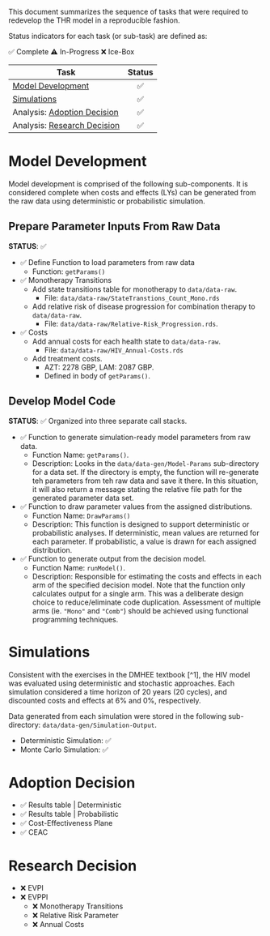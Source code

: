 This document summarizes the sequence of tasks that were required to
redevelop the THR model in a reproducible fashion. 

Status indicators for each task (or sub-task) are defined as: 

:white_check_mark: Complete
:warning: In-Progress
:x: Ice-Box

| Task                                     | Status             | 
|-----------------------------------------|:------------------:|
| [Model Development](#model-development) | :white_check_mark:  | 
| [Simulations](#simulations) | :white_check_mark: | 
| Analysis: [Adoption Decision](#adoption-decision) | :white_check_mark: | 
| Analysis: [Research Decision](#research-decision) | :white_check_mark: |

# Model Development
Model development is comprised of the following sub-components. It is considered
complete when costs and effects (LYs) can be generated from the raw data using 
deterministic or probabilistic simulation. 

## Prepare Parameter Inputs From Raw Data
**STATUS**: :white_check_mark:

  * :white_check_mark: Define Function to load parameters from raw data
    - Function: `getParams()`
  * :white_check_mark: Monotherapy Transitions
    - Add state transitions table for monotherapy to `data/data-raw`.
      - File: `data/data-raw/StateTranstions_Count_Mono.rds`
    - Add relative risk of disease progression for combination therapy to 
    `data/data-raw`. 
      - File: `data/data-raw/Relative-Risk_Progression.rds`.
  * :white_check_mark: Costs
    - Add annual costs for each health state to `data/data-raw`.
      - File: `data/data-raw/HIV_Annual-Costs.rds`
    - Add treatment costs. 
      - AZT: 2278 GBP, LAM: 2087 GBP.
      - Defined in body of `getParams()`.
      
## Develop Model Code
**STATUS**: :white_check_mark: 
Organized into three separate call stacks. 

  * :white_check_mark: Function to generate simulation-ready model parameters
  from raw data.
    - Function Name: `getParams()`. 
    - Description: Looks in the `data/data-gen/Model-Params` sub-directory for a data set. If the directory is empty, the function will re-generate teh parameters from teh raw data and save it there. In this situation, it will also return a message stating the relative file path for the generated parameter data set. 
  * :white_check_mark: Function to draw parameter values from the assigned
  distributions. 
    - Function Name: `DrawParams()`
    - Description: This function is designed to support deterministic or probabilistic analyses. If deterministic, mean values are returned for each parameter. If probabilistic, a value is drawn for each assigned distribution.
  * :white_check_mark: Function to generate output from the decision model.
    - Function Name: `runModel()`. 
    - Description: Responsible for estimating the costs and effects in each arm of the specified decision model. Note that the function only calculates output for a single arm. This was a deliberate design choice to reduce/eliminate code duplication. Assessment of multiple arms (ie. `"Mono"` and `"Comb"`) should be achieved using functional programming techniques.
    
# Simulations
Consistent with the exercises in the DMHEE textbook [^1], the HIV model was 
evaluated using deterministic and stochastic approaches. Each simulation 
considered a time horizon of 20 years (20 cycles), and discounted costs and 
effects at 6% and 0%, respectively. 

Data generated from each simulation were stored in the following sub-directory: `data/data-gen/Simulation-Output`. 

  * Deterministic Simulation: :white_check_mark:
  * Monte Carlo Simulation: :white_check_mark:
  
# Adoption Decision

  * :white_check_mark: Results table | Deterministic 
  * :white_check_mark: Results table | Probabilistic
  * :white_check_mark: Cost-Effectiveness Plane
  * :white_check_mark: CEAC
  
# Research Decision

  * :x: EVPI
  * :x: EVPPI
    - :x: Monotherapy Transitions
    - :x: Relative Risk Parameter
    - :x: Annual Costs

